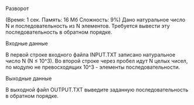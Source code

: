 Разворот

(Время: 1 сек. Память: 16 Мб Сложность: 9%)
Дано натуральное число N и последовательность из N элементов. Требуется вывести эту последовательность в обратном порядке.

Входные данные

В первой строке входного файла INPUT.TXT записано натуральное число N (N ≤ 10^3). Во второй строке через пробел идут N целых чисел, по модулю не превосходящих 10^3 - элементы последовательности.

Выходные данные

В выходной файл OUTPUT.TXT выведите заданную последовательность в обратном порядке.